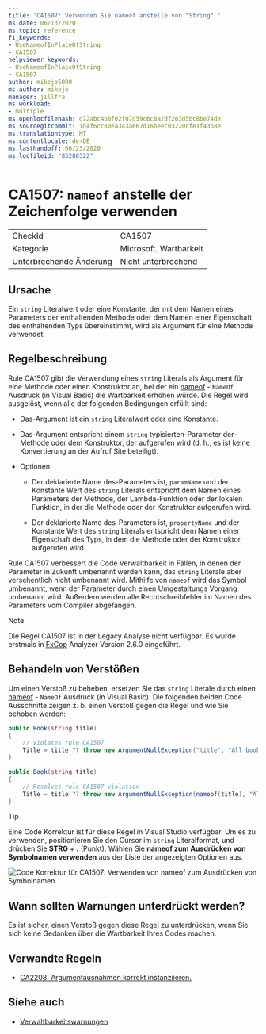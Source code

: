 ```yaml
---
title: 'CA1507: Verwenden Sie nameof anstelle von "String".'
ms.date: 06/13/2020
ms.topic: reference
f1_keywords:
- UseNameofInPlaceOfString
- CA1507
helpviewer_keywords:
- UseNameofInPlaceOfString
- CA1507
author: mikejo5000
ms.author: mikejo
manager: jillfra
ms.workload:
- multiple
ms.openlocfilehash: d72abc4b8f02f07d59c6c8a2df263d5bc8be74de
ms.sourcegitcommit: 1d4f6cc80ea343a667d16beec03220cfe1f43b8e
ms.translationtype: MT
ms.contentlocale: de-DE
ms.lasthandoff: 06/23/2020
ms.locfileid: "85280322"
---
```

# <a name="ca1507-use-nameof-in-place-of-string"></a>CA1507: `nameof` anstelle der Zeichenfolge verwenden

|||
|-|-|
|CheckId|CA1507|
|Kategorie|Microsoft. Wartbarkeit|
|Unterbrechende Änderung|Nicht unterbrechend|

## <a name="cause"></a>Ursache

Ein `string` Literalwert oder eine Konstante, der mit dem Namen eines Parameters der enthaltenden Methode oder dem Namen einer Eigenschaft des enthaltenden Typs übereinstimmt, wird als Argument für eine Methode verwendet.

## <a name="rule-description"></a>Regelbeschreibung

Rule CA1507 gibt die Verwendung eines `string` Literals als Argument für eine Methode oder einen Konstruktor an, bei der ein [nameof](/dotnet/csharp/language-reference/keywords/nameof) - `NameOf` Ausdruck (in Visual Basic) die Wartbarkeit erhöhen würde. Die Regel wird ausgelöst, wenn alle der folgenden Bedingungen erfüllt sind:

- Das-Argument ist ein `string` Literalwert oder eine Konstante.

- Das-Argument entspricht einem `string` typisierten-Parameter der-Methode oder dem Konstruktor, der aufgerufen wird (d. h., es ist keine Konvertierung an der Aufruf Site beteiligt).

- Optionen: 
  - Der deklarierte Name des-Parameters ist, `paramName` und der Konstante Wert des `string` Literals entspricht dem Namen eines Parameters der Methode, der Lambda-Funktion oder der lokalen Funktion, in der die Methode oder der Konstruktor aufgerufen wird.

  - Der deklarierte Name des-Parameters ist, `propertyName` und der Konstante Wert des `string` Literals entspricht dem Namen einer Eigenschaft des Typs, in dem die Methode oder der Konstruktor aufgerufen wird.



Rule CA1507 verbessert die Code Verwaltbarkeit in Fällen, in denen der Parameter in Zukunft umbenannt werden kann, das `string` Literale aber versehentlich nicht umbenannt wird. Mithilfe von `nameof` wird das Symbol umbenannt, wenn der Parameter durch einen Umgestaltungs Vorgang umbenannt wird. Außerdem werden alle Rechtschreibfehler im Namen des Parameters vom Compiler abgefangen.

> [!NOTE]
> Die Regel CA1507 ist in der Legacy Analyse nicht verfügbar. Es wurde erstmals in [FxCop](https://www.nuget.org/packages/Microsoft.CodeAnalysis.FxCopAnalyzers) Analyzer Version 2.6.0 eingeführt.

## <a name="how-to-fix-violations"></a>Behandeln von Verstößen

Um einen Verstoß zu beheben, ersetzen Sie das `string` Literale durch einen [nameof](/dotnet/csharp/language-reference/keywords/nameof) - `NameOf` Ausdruck (in Visual Basic). Die folgenden beiden Code Ausschnitte zeigen z. b. einen Verstoß gegen die Regel und wie Sie behoben werden:

```csharp
public Book(string title)
{
    // Violates rule CA1507
    Title = title ?? throw new ArgumentNullException("title", "All books must have a title.");
}
```

```csharp
public Book(string title)
{
    // Resolves rule CA1507 violation
    Title = title ?? throw new ArgumentNullException(nameof(title), "All books must have a title.");
}
```

> [!TIP]
> Eine Code Korrektur ist für diese Regel in Visual Studio verfügbar. Um es zu verwenden, positionieren Sie den Cursor im `string` Literalformat, und drücken Sie **STRG** + **.** (Punkt). Wählen Sie **nameof zum Ausdrücken von Symbolnamen verwenden** aus der Liste der angezeigten Optionen aus.
>
> ![Code Korrektur für CA1507: Verwenden von nameof zum Ausdrücken von Symbolnamen](media/ca1507-code-fix.PNG)

## <a name="when-to-suppress-warnings"></a>Wann sollten Warnungen unterdrückt werden?

Es ist sicher, einen Verstoß gegen diese Regel zu unterdrücken, wenn Sie sich keine Gedanken über die Wartbarkeit Ihres Codes machen.

## <a name="related-rules"></a>Verwandte Regeln

- [CA2208: Argumentausnahmen korrekt instanziieren.](ca2208.md)

## <a name="see-also"></a>Siehe auch

- [Verwaltbarkeitswarnungen](../code-quality/maintainability-warnings.md)
